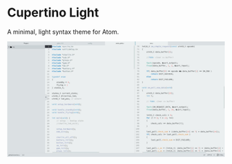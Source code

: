 # Cupertino Light

A minimal, light syntax theme for Atom.

![A screenshot of your theme](cupertino-light-scrot.jpg)

